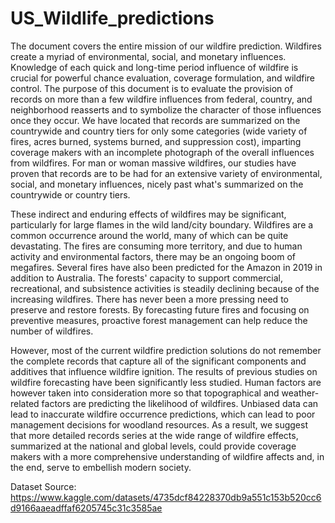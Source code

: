 # US_Wildlife_predictions
The document covers the entire mission of our wildfire prediction. Wildfires create a myriad of environmental, social, and monetary influences. Knowledge of each quick and long-time period influence of wildfire is crucial for powerful chance evaluation, coverage formulation, and wildfire control. The purpose of this document is to evaluate the provision of records on more than a few wildfire influences from federal, country, and neighborhood reasserts and to symbolize the character of those influences once they occur. We have located that records are summarized on the countrywide and country tiers for only some categories (wide variety of fires, acres burned, systems burned, and suppression cost), imparting coverage makers with an incomplete photograph of the overall influences from wildfires. For man or woman massive wildfires, our studies have proven that records are to be had for an extensive variety of environmental, social, and monetary influences, nicely past what's summarized on the countrywide or country tiers.

These indirect and enduring effects of wildfires may be significant, particularly for large flames in the wild land/city boundary. Wildfires are a common occurrence around the world, many of which can be quite devastating. The fires are consuming more territory, and due to human activity and environmental factors, there may be an ongoing boom of megafires. Several fires have also been predicted for the Amazon in 2019 in addition to Australia. The forests' capacity to support commercial, recreational, and subsistence activities is steadily declining because of the increasing wildfires. There has never been a more pressing need to preserve and restore forests. By forecasting future fires and focusing on preventive measures, proactive forest management can help reduce the number of wildfires.

However, most of the current wildfire prediction solutions do not remember the complete records that capture all of the significant components and additives that influence wildfire ignition. The results of previous studies on wildfire forecasting have been significantly less studied. Human factors are however taken into consideration more so that topographical and weather-related factors are predicting the likelihood of wildfires. Unbiased data can lead to inaccurate wildfire occurrence predictions, which can lead to poor management decisions for woodland resources. As a result, we suggest that more detailed records series at the wide range of wildfire effects, summarized at the national and global levels, could provide coverage makers with a more comprehensive understanding of wildfire affects and, in the end, serve to embellish modern society.


Dataset Source: https://www.kaggle.com/datasets/4735dcf84228370db9a551c153b520cc6d9166aaeadffaf6205745c31c3585ae
